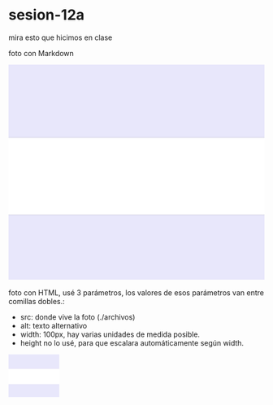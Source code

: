 # sesion-12a

mira esto que hicimos en clase

foto con Markdown

![bandera mora crema](./archivos/banderaExtranaMoraCrema.png)

foto con HTML, usé 3 parámetros, los valores de esos parámetros van entre comillas dobles.:

* src: donde vive la foto (./archivos)
* alt: texto alternativo
* width: 100px, hay varias unidades de medida posible.
* height no lo usé, para que escalara automáticamente según width.

 <img src="./archivos/banderaExtranaMoraCrema.png" alt="bandera mora crema" width="100px"> 
